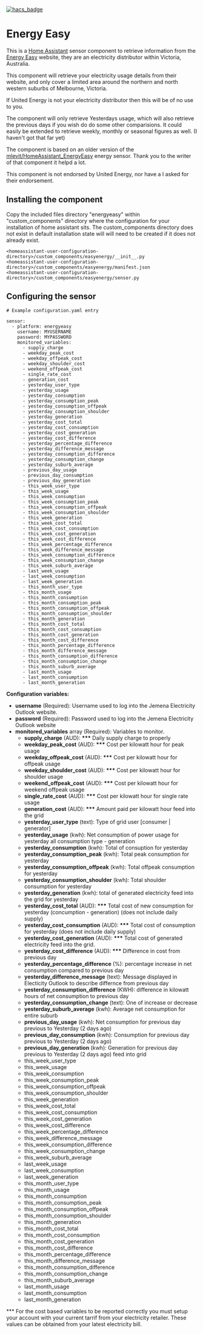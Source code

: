 [![hacs_badge](https://img.shields.io/badge/HACS-Custom-orange.svg?style=for-the-badge)](https://github.com/custom-components/hacs)

# Energy Easy

This is a [Home Assistant](https://home-assistant.io) sensor component to retrieve information from the [Energy Easy](https://energyeasy.ue.com.au/) website, they are an electricity distributor within Victoria, Australia.

This component will retrieve your electricity usage details from their website, and only cover a limited area around the northern and north western suburbs of Melbourne, Victoria.

If United Energy is not your electricity distributor then this will be of no use to you.

The component will only retrieve Yesterdays usage, which will also retrieve the previous days if you wish do do some other comparisions. It could easily be extended to retrieve weekly, monthly or seasonal figures as well. (I haven't got that far yet)

The component is based on an older version of the [mlevit/HomeAssistant_EnergyEasy](https://github.com/mlevit/HomeAssistant_EnergyEasy) energy sensor.  Thank you to the writer of that component it helpd a lot.

This component is not endorsed by United Energy, nor have a I asked for their endorsement.

## Installing the component

Copy the included files directory "energyeasy" within "custom_components" directory where the configuration for your installation of home assistant sits. The custom_components directory does not exist in default installation state will will need to be created if it does not already exist.

```
<homeassistant-user-configuration-directory>/custom_components/easyenergy/__init__.py
<homeassistant-user-configuration-directory>/custom_components/easyenergy/manifest.json
<homeassistant-user-configuration-directory>/custom_components/easyenergy/sensor.py

```

## Configuring the sensor

```
# Example configuration.yaml entry

sensor:
  - platform: energyeasy
    username: MYUSERNAME
    password: MYPASSWORD
    monitored_variables:
      - supply_charge
      - weekday_peak_cost
      - weekday_offpeak_cost
      - weekday_shoulder_cost
      - weekend_offpeak_cost
      - single_rate_cost
      - generation_cost
      - yesterday_user_type
      - yesterday_usage
      - yesterday_consumption
      - yesterday_consumption_peak
      - yesterday_consumption_offpeak
      - yesterday_consumption_shoulder
      - yesterday_generation
      - yesterday_cost_total
      - yesterday_cost_consumption
      - yesterday_cost_generation
      - yesterday_cost_difference
      - yesterday_percentage_difference
      - yesterday_difference_message
      - yesterday_consumption_difference
      - yesterday_consumption_change
      - yesterday_suburb_average
      - previous_day_usage
      - previous_day_consumption
      - previous_day_generation
      - this_week_user_type
      - this_week_usage
      - this_week_consumption
      - this_week_consumption_peak
      - this_week_consumption_offpeak
      - this_week_consumption_shoulder
      - this_week_generation
      - this_week_cost_total
      - this_week_cost_consumption
      - this_week_cost_generation
      - this_week_cost_difference
      - this_week_percentage_difference
      - this_week_difference_message
      - this_week_consumption_difference
      - this_week_consumption_change
      - this_week_suburb_average
      - last_week_usage
      - last_week_consumption
      - last_week_generation
      - this_month_user_type
      - this_month_usage
      - this_month_consumption
      - this_month_consumption_peak
      - this_month_consumption_offpeak
      - this_month_consumption_shoulder
      - this_month_generation
      - this_month_cost_total
      - this_month_cost_consumption
      - this_month_cost_generation
      - this_month_cost_difference
      - this_month_percentage_difference
      - this_month_difference_message
      - this_month_consumption_difference
      - this_month_consumption_change
      - this_month_suburb_average
      - last_month_usage
      - last_month_consumption
      - last_month_generation
```

**Configuration variables:**

- **username** (Required): Username used to log into the Jemena Electricity Outlook website.
- **password** (Required): Password used to log into the Jemena Electricity Outlook website
- **monitored_variables** array (Required): Variables to monitor.
    - **supply_charge** (AUD): **\*\*\*** Daily supply charge to properly
    - **weekday_peak_cost** (AUD): **\*\*\*** Cost per kilowatt hour for peak usage
    - **weekday_offpeak_cost** (AUD): **\*\*\*** Cost per kilowatt hour for offpeak usage
    - **weekday_shoulder_cost** (AUD): **\*\*\*** Cost per kilowatt hour for shoulder usage
    - **weekend_offpeak_cost** (AUD): **\*\*\*** Cost per kilowatt hour for weekend offpeak usage
    - **single_rate_cost** (AUD): **\*\*\*** Cost per kilowatt hour for single rate usage
    - **generation_cost** (AUD): **\*\*\*** Amount paid per kilowatt hour feed into the grid
    - **yesterday_user_type** (text): Type of grid user [consumer | generator]
    - **yesterday_usage** (kwh): Net consumption of power usage for yesterday all consumption type - generation
    - **yesterday_consumption** (kwh): Total of consuption for yesterday
    - **yesterday_consumption_peak** (kwh): Total peak consumption for yesterday
    - **yesterday_consumption_offpeak** (kwh): Total offpeak consumption for yesterday
    - **yesterday_consumption_shoulder** (kwh): Total shoulder consumption for yesterday
    - **yesterday_generation** (kwh): total of generated electricity feed into the grid for yesterday
    - **yesterday_cost_total** (AUD): **\*\*\*** Total cost of new consumption for yesterday (concumption - generation) (does not include daily supply)
    - **yesterday_cost_consumption** (AUD): **\*\*\*** Total cost of consumption for yesterday (does not include daily supply)
    - **yesterday_cost_generation** (AUD): **\*\*\*** Total cost of generated electricity feed into the grid.
    - **yesterday_cost_difference** (AUD): **\*\*\*** Difference in cost from previous day
    - **yesterday_percentage_difference** (%): percentage increase in net consumption compared to previous day
    - **yesterday_difference_message** (text): Message displayed in Electicity Outlook to describe differnce from previous day
    - **yesterday_consumption_difference** (KWH): difference in kilowatt hours of net consumption to previous day
    - **yesterday_consumption_change** (text): One of increase or decrease
    - **yesterday_suburb_average** (kwh): Average net consumption for entire suburb
    - **previous_day_usage** (kwh): Net consumption for previous day previous to Yesterday (2 days ago)
    - **previous_day_consumption** (kwh): Consumption for previous day previous to Yesterday (2 days ago)
    - **previous_day_generation** (kwh): Generation for previous day previous to Yesterday (2 days ago) feed into grid
    - this_week_user_type
    - this_week_usage
    - this_week_consumption
    - this_week_consumption_peak
    - this_week_consumption_offpeak
    - this_week_consumption_shoulder
    - this_week_generation
    - this_week_cost_total
    - this_week_cost_consumption
    - this_week_cost_generation
    - this_week_cost_difference
    - this_week_percentage_difference
    - this_week_difference_message
    - this_week_consumption_difference
    - this_week_consumption_change
    - this_week_suburb_average
    - last_week_usage
    - last_week_consumption
    - last_week_generation
    - this_month_user_type
    - this_month_usage
    - this_month_consumption
    - this_month_consumption_peak
    - this_month_consumption_offpeak
    - this_month_consumption_shoulder
    - this_month_generation
    - this_month_cost_total
    - this_month_cost_consumption
    - this_month_cost_generation
    - this_month_cost_difference
    - this_month_percentage_difference
    - this_month_difference_message
    - this_month_consumption_difference
    - this_month_consumption_change
    - this_month_suburb_average
    - last_month_usage
    - last_month_consumption
    - last_month_generation


\*** For the cost based variables to be reported correctly you must setup your account with your current tarrif from your electricity retailer. These values can be obtained from your latest electricity bill. 

